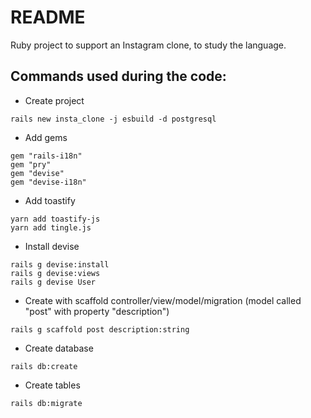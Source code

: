 # README

Ruby project to support an Instagram clone, to study the language.

## Commands used during the code:

* Create project
```
rails new insta_clone -j esbuild -d postgresql
```

* Add gems
```
gem "rails-i18n"
gem "pry"
gem "devise"
gem "devise-i18n"
```

* Add toastify
```
yarn add toastify-js
yarn add tingle.js
```

* Install devise
```
rails g devise:install
rails g devise:views
rails g devise User
```

* Create with scaffold controller/view/model/migration (model called "post" with property "description")
```
rails g scaffold post description:string
```

* Create database
```
rails db:create
```

* Create tables
```
rails db:migrate
```

